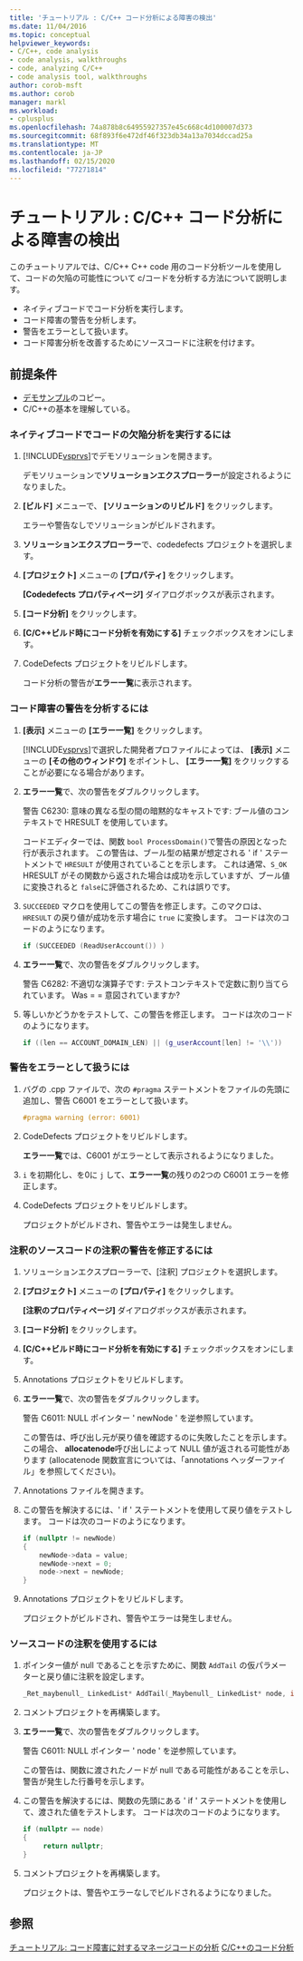 ```yaml
---
title: 'チュートリアル : C/C++ コード分析による障害の検出'
ms.date: 11/04/2016
ms.topic: conceptual
helpviewer_keywords:
- C/C++, code analysis
- code analysis, walkthroughs
- code, analyzing C/C++
- code analysis tool, walkthroughs
author: corob-msft
ms.author: corob
manager: markl
ms.workload:
- cplusplus
ms.openlocfilehash: 74a878b8c64955927357e45c668c4d100007d373
ms.sourcegitcommit: 68f893f6e472df46f323db34a13a7034dccad25a
ms.translationtype: MT
ms.contentlocale: ja-JP
ms.lasthandoff: 02/15/2020
ms.locfileid: "77271814"
---
```

# <a name="walkthrough-analyzing-cc-code-for-defects"></a>チュートリアル : C/C++ コード分析による障害の検出

このチュートリアルでは、C/C++ C++ code 用のコード分析ツールを使用して、コードの欠陥の可能性について c/コードを分析する方法について説明します。

- ネイティブコードでコード分析を実行します。
- コード障害の警告を分析します。
- 警告をエラーとして扱います。
- コード障害分析を改善するためにソースコードに注釈を付けます。

## <a name="prerequisites"></a>前提条件

- [デモサンプル](../code-quality/demo-sample.md)のコピー。
- C/C++の基本を理解している。

### <a name="to-run-code-defect-analysis-on-native-code"></a>ネイティブコードでコードの欠陥分析を実行するには

1. [!INCLUDE[vsprvs](../code-quality/includes/vsprvs_md.md)]でデモソリューションを開きます。

     デモソリューションで**ソリューションエクスプローラー**が設定されるようになりました。

2. **[ビルド]** メニューで、 **[ソリューションのリビルド]** をクリックします。

     エラーや警告なしでソリューションがビルドされます。

3. **ソリューションエクスプローラー**で、codedefects プロジェクトを選択します。

4. **[プロジェクト]** メニューの **[プロパティ]** をクリックします。

     **[Codedefects プロパティページ]** ダイアログボックスが表示されます。

5. **[コード分析]** をクリックします。

6. **[C/C++ビルド時にコード分析を有効にする]** チェックボックスをオンにします。

7. CodeDefects プロジェクトをリビルドします。

     コード分析の警告が**エラー一覧**に表示されます。

### <a name="to-analyze-code-defect-warnings"></a>コード障害の警告を分析するには

1. **[表示]** メニューの **[エラー一覧]** をクリックします。

     [!INCLUDE[vsprvs](../code-quality/includes/vsprvs_md.md)]で選択した開発者プロファイルによっては、 **[表示]** メニューの **[その他のウィンドウ]** をポイントし、 **[エラー一覧]** をクリックすることが必要になる場合があります。

2. **エラー一覧**で、次の警告をダブルクリックします。

     警告 C6230: 意味の異なる型の間の暗黙的なキャストです: ブール値のコンテキストで HRESULT を使用しています。

     コードエディターでは、関数 `bool ProcessDomain()`で警告の原因となった行が表示されます。 この警告は、ブール型の結果が想定される ' if ' ステートメントで `HRESULT` が使用されていることを示します。  これは通常、`S_OK` HRESULT がその関数から返された場合は成功を示していますが、ブール値に変換されると `false`に評価されるため、これは誤りです。

3. `SUCCEEDED` マクロを使用してこの警告を修正します。このマクロは、`HRESULT` の戻り値が成功を示す場合に `true` に変換します。 コードは次のコードのようになります。

   ```cpp
   if (SUCCEEDED (ReadUserAccount()) )
   ```

4. **エラー一覧**で、次の警告をダブルクリックします。

     警告 C6282: 不適切な演算子です: テストコンテキストで定数に割り当てられています。 Was = = 意図されていますか?

5. 等しいかどうかをテストして、この警告を修正します。 コードは次のコードのようになります。

   ```cpp
   if ((len == ACCOUNT_DOMAIN_LEN) || (g_userAccount[len] != '\\'))
   ```

### <a name="to-treat-warning-as-an-error"></a>警告をエラーとして扱うには

1. バグの .cpp ファイルで、次の `#pragma` ステートメントをファイルの先頭に追加し、警告 C6001 をエラーとして扱います。

   ```cpp
   #pragma warning (error: 6001)
   ```

2. CodeDefects プロジェクトをリビルドします。

     **エラー一覧**では、C6001 がエラーとして表示されるようになりました。

3. `i` を初期化し、を0に `j` して、**エラー一覧**の残りの2つの C6001 エラーを修正します。

4. CodeDefects プロジェクトをリビルドします。

     プロジェクトがビルドされ、警告やエラーは発生しません。

### <a name="to-correct-the-source-code-annotation-warnings-in-annotationc"></a>注釈のソースコードの注釈の警告を修正するには

1. ソリューションエクスプローラーで、[注釈] プロジェクトを選択します。

2. **[プロジェクト]** メニューの **[プロパティ]** をクリックします。

     **[注釈のプロパティページ]** ダイアログボックスが表示されます。

3. **[コード分析]** をクリックします。

4. **[C/C++ビルド時にコード分析を有効にする]** チェックボックスをオンにします。

5. Annotations プロジェクトをリビルドします。

6. **エラー一覧**で、次の警告をダブルクリックします。

     警告 C6011: NULL ポインター ' newNode ' を逆参照しています。

     この警告は、呼び出し元が戻り値を確認するのに失敗したことを示します。 この場合、 **allocatenode**呼び出しによって NULL 値が返される可能性があります (allocatenode 関数宣言については、「annotations ヘッダーファイル」を参照してください)。

7. Annotations ファイルを開きます。

8. この警告を解決するには、' if ' ステートメントを使用して戻り値をテストします。 コードは次のコードのようになります。

   ```cpp
   if (nullptr != newNode)
   {
       newNode->data = value;
       newNode->next = 0;
       node->next = newNode;
   }
   ```

9. Annotations プロジェクトをリビルドします。

     プロジェクトがビルドされ、警告やエラーは発生しません。

### <a name="to-use-source-code-annotation"></a>ソースコードの注釈を使用するには

1. ポインター値が null であることを示すために、関数 `AddTail` の仮パラメーターと戻り値に注釈を設定します。

   ```cpp
   _Ret_maybenull_ LinkedList* AddTail(_Maybenull_ LinkedList* node, int value)
   ```

2. コメントプロジェクトを再構築します。

3. **エラー一覧**で、次の警告をダブルクリックします。

     警告 C6011: NULL ポインター ' node ' を逆参照しています。

     この警告は、関数に渡されたノードが null である可能性があることを示し、警告が発生した行番号を示します。

4. この警告を解決するには、関数の先頭にある ' if ' ステートメントを使用して、渡された値をテストします。 コードは次のコードのようになります。

   ```cpp
   if (nullptr == node)
   {
        return nullptr;
   }
   ```

5. コメントプロジェクトを再構築します。

     プロジェクトは、警告やエラーなしでビルドされるようになりました。

## <a name="see-also"></a>参照

[チュートリアル: コード障害に対するマネージコードの分析](../code-quality/walkthrough-analyzing-managed-code-for-code-defects.md)
[C/C++のコード分析](../code-quality/code-analysis-for-c-cpp-overview.md)
